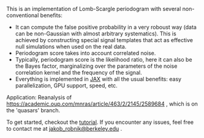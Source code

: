 This is an implementation of Lomb-Scargle periodogram with several non-conventional benefits:

- It can compute the false positive probability in a very roboust way (data can be non-Gaussian with almost arbitrary systematics). This is achieved by constructing special signal templates that act as effective null simulations when used on the real data.
- Periodogram score takes into account correlated noise.
- Typically, periodogram score is the likelihood ratio, here it can also be the Bayes factor, marginalizing over the parameters of the noise correlation kernel and the frequency of the signal.
- Everything is implemented in [JAX](https://jax.readthedocs.io/en/latest/notebooks/quickstart.html) with all the usual benefits: easy parallelization, GPU support, speed, etc.

Application:
Reanalysis of https://academic.oup.com/mnras/article/463/2/2145/2589684 , which is on the 'quasars' branch.

To get started, checkout the [tutorial](tutorial.ipynb).
If you encounter any issues, feel free to contact me at jakob_robnik@berkeley.edu .
